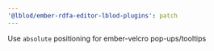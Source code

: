 ```yaml
---
'@lblod/ember-rdfa-editor-lblod-plugins': patch
---
```


Use `absolute` positioning for ember-velcro pop-ups/tooltips
